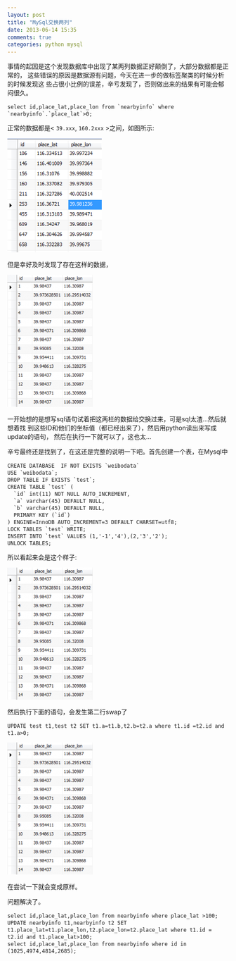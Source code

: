 ```yaml
---
layout: post
title: "MySql交换两列"
date: 2013-06-14 15:35
comments: true
categories: python mysql
---
```


事情的起因是这个发现数据库中出现了某两列数据正好颠倒了，大部分数据都是正常的，
这些错误的原因是数据源有问题，今天在进一步的做标签聚类的时候分析的时候发现这
些占很小比例的误差，辛亏发现了，否则做出来的结果有可能会郁闷很久。

```
select id,place_lat,place_lon from `nearbyinfo` where `nearbyinfo`.`place_lat`>0;
```

正常的数据都是< `39.xxx`, `160.2xxx` >之间，如图所示:
<!--more-->

![正常数据](https://github.com/aluenkinglee/aluenkinglee.github.io/blob/source/source/images/2013-06-14-mysqljiao-huan-liang-lie/11.png?raw=true "正常数据")

但是幸好及时发现了存在这样的数据，

![异常数据](https://github.com/aluenkinglee/aluenkinglee.github.io/blob/source/source/images/2013-06-14-mysqljiao-huan-liang-lie/12.png?raw=true "异常数据")

一开始想的是想写sql语句试着把这两栏的数据给交换过来，可是sql太渣…然后就想着找
到这些ID和他们的坐标值（都已经出来了），然后用python读出来写成update的语句，
然后在执行一下就可以了，这也太…


辛亏最终还是找到了，在这还是完整的说明一下吧。首先创建一个表，在Mysql中

```
CREATE DATABASE  IF NOT EXISTS `weibodata` 
USE `weibodata`;
DROP TABLE IF EXISTS `test`;
CREATE TABLE `test` (
  `id` int(11) NOT NULL AUTO_INCREMENT,
  `a` varchar(45) DEFAULT NULL,
  `b` varchar(45) DEFAULT NULL,
  PRIMARY KEY (`id`)
) ENGINE=InnoDB AUTO_INCREMENT=3 DEFAULT CHARSET=utf8;
LOCK TABLES `test` WRITE;
INSERT INTO `test` VALUES (1,'-1','4'),(2,'3','2');
UNLOCK TABLES;
```

所以看起来会是这个样子:

![交换之前](https://github.com/aluenkinglee/aluenkinglee.github.io/blob/source/source/images/2013-06-14-mysqljiao-huan-liang-lie/12.png?raw=true "交换之前")

然后执行下面的语句，会发生第二行swap了

```
UPDATE test t1,test t2 SET t1.a=t1.b,t2.b=t2.a where t1.id =t2.id and t1.a>0;
```

![交换之后](https://github.com/aluenkinglee/aluenkinglee.github.io/blob/source/source/images/2013-06-14-mysqljiao-huan-liang-lie/12.png?raw=true "交换之后")

在尝试一下就会变成原样。

问题解决了。

```
select id,place_lat,place_lon from nearbyinfo where place_lat >100;
UPDATE nearbyinfo t1,nearbyinfo t2 SET t1.place_lat=t1.place_lon,t2.place_lon=t2.place_lat where t1.id = t2.id and t1.place_lat>100;
select id,place_lat,place_lon from nearbyinfo where id in (1025,4974,4814,2685);
```